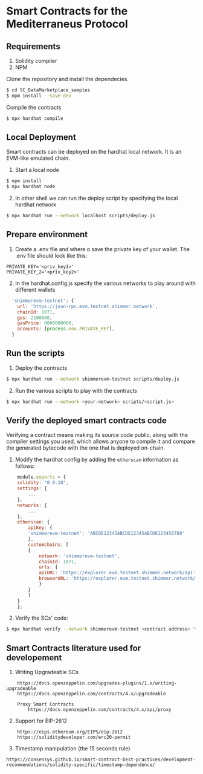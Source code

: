 # Smart Contracts for the Mediterraneus Protocol 

## Requirements
1. Solidity compiler
2. NPM

Clone the repository and install the dependecies. 
```sh
$ cd SC_DataMarketplace_samples
$ npm install --save-dev
```

Compile the contracts
```sh
$ npx hardhat compile
```

## Local Deployment
Smart contracts can be deployed on the hardhat local network. It is an EVM-like emulated chain.
1. Start a local node
```sh
$ npm install
$ npx hardhat node
```
2. In other shell we can run the deploy script by specifying the local hardhat network
```sh
$ npx hardhat run --network localhost scripts/deploy.js
```

## Prepare environment
1. Create a .env file and where o save the private key of your wallet.
The .env file should look like this:
```
PRIVATE_KEY='<priv_key1>'
PRIVATE_KEY_2='<priv_key2>'
```
2. In the hardhat.config.js specify the various networks to play around with different wallets
```js
  'shimmerevm-testnet': {
    url: 'https://json-rpc.evm.testnet.shimmer.network',
    chainId: 1071,
    gas: 2100000, 
    gasPrice: 8000000000,
    accounts: [process.env.PRIVATE_KEY],
  }
```

## Run the scripts
1. Deploy the contracts
```sh
$ npx hardhat run --network shimmerevm-testnet scripts/deploy.js
```
2. Run the various scripts to play with the contracts
```sh
$ npx hardhat run --network <your-network> scripts/<script.js>
```

## Verify the deployed smart contracts code
Verifying a contract means making its source code public, along with the compiler settings you used, which 
allows anyone to compile it and compare the generated bytecode with the one that is deployed on-chain.

1. Modify the hardhat config by adding the `etherscan` information as follows:
```js
    module.exports = {
    solidity: "0.8.18",
    settings: {
        ...
    },
    networks: {
        ...
    },
    etherscan: {
        apiKey: {
        'shimmerevm-testnet': 'ABCDE12345ABCDE12345ABCDE123456789' 
        },
        customChains: [
        {
            network: 'shimmerevm-testnet',
            chainId: 1071,
            urls: {
            apiURL: 'https://explorer.evm.testnet.shimmer.network/api',
            browserURL: 'https://explorer.evm.testnet.shimmer.network/'
            }
        }
        ]
    }
    };
```

2. Verify the SCs' code:
```sh
$ npx hardhat verify --network shimmerevm-testnet <contract address> "<contract constructor Arg1>" "<contract constructor Arg2>"
```

## Smart Contracts literature used for developement
1. Writing Upgradeable SCs
```
    https://docs.openzeppelin.com/upgrades-plugins/1.x/writing-upgradeable
    https://docs.openzeppelin.com/contracts/4.x/upgradeable
    
    Proxy Smart Contracts
        https://docs.openzeppelin.com/contracts/4.x/api/proxy
```

2. Support for EIP-2612 
``` 
    https://eips.ethereum.org/EIPS/eip-2612
    https://soliditydeveloper.com/erc20-permit
```

3. Timestamp manipulation (the 15 seconds rule)
```
https://consensys.github.io/smart-contract-best-practices/development-recommendations/solidity-specific/timestamp-dependence/
```